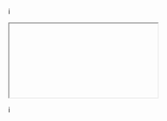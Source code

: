 i

<iframe>
        height=850 width=90% 
        src="http://github.com/lveMonsi"  
        frameborder=0  
        allowfullscreen>
</iframe>

i
